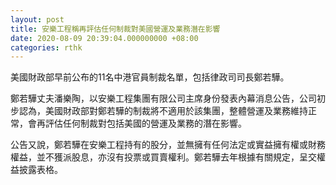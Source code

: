 ```yaml
---
layout: post
title: 安樂工程稱再評估任何制裁對美國營運及業務潛在影響
date: 2020-08-09 20:39:04.000000000 +08:00
categories: rthk
---
```


美國財政部早前公布的11名中港官員制裁名單，包括律政司司長鄭若驊。

鄭若驊丈夫潘樂陶，以安樂工程集團有限公司主席身份發表內幕消息公告，公司初步認為，美國財政部對鄭若驊的制裁將不適用於該集團，整體營運及業務維持正常，會再評估任何制裁對包括美國的營運及業務的潛在影響。

公告又說，鄭若驊在安樂工程持有的股分，並無擁有任何法定或實益擁有權或財務權益，並不獲派股息，亦沒有投票或買賣權利。鄭若驊去年根據有關規定，呈交權益披露表格。
